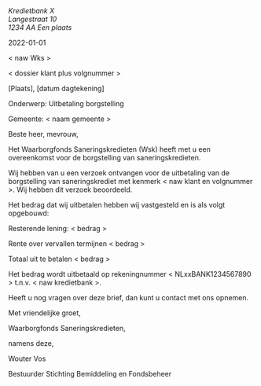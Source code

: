 
<address>
    Kredietbank X<br>
    Langestraat 10<br>
    1234 AA Een plaats
</address>

<time>2022-01-01</time>


< naw Wks >


< dossier klant plus volgnummer >

[Plaats], [datum dagtekening]


Onderwerp: Uitbetaling borgstelling

Gemeente: < naam gemeente >


Beste heer, mevrouw,

Het Waarborgfonds Saneringskredieten (Wsk) heeft met u een overeenkomst voor de borgstelling van saneringskredieten. 

Wij hebben van u een verzoek ontvangen voor de uitbetaling van de borgstelling van saneringskrediet met kenmerk < naw klant en volgnummer >. Wij hebben dit verzoek beoordeeld.

Het bedrag dat wij uitbetalen hebben wij vastgesteld en is als volgt opgebouwd: 

Resterende lening:    		< bedrag >

Rente over vervallen termijnen	< bedrag >

Totaal uit te betalen		< bedrag >

Het bedrag wordt uitbetaald op rekeningnummer < NLxxBANK1234567890 > t.n.v. < naw kredietbank >. 

Heeft u nog vragen over deze brief, dan kunt u contact met ons opnemen.

Met vriendelijke groet,
 

Waarborgfonds Saneringskredieten,

namens deze,
 



Wouter Vos

Bestuurder Stichting Bemiddeling en Fondsbeheer


